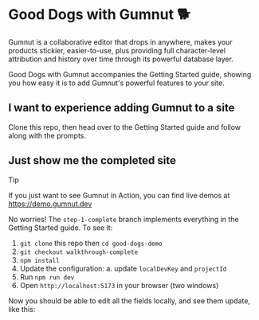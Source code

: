 # Good Dogs with Gumnut 🐕

Gumnut is a collaborative editor that drops in anywhere, makes your products stickier, easier-to-use, plus providing full character-level attribution and history over time through its powerful database layer.

Good Dogs with Gumnut accompanies the Getting Started guide, showing you how easy it is to add Gumnut's powerful features to your site.

## I want to experience adding Gumnut to a site

Clone this repo, then head over to the Getting Started guide and follow along with the prompts.

## Just show me the completed site

> [!TIP]
> If you just want to see Gumnut in Action, you can find live demos at https://demo.gumnut.dev

No worries! The `step-1-complete` branch implements everything in the Getting Started guide. To see it:

1. `git clone` this repo then `cd good-dogs-demo`
2. `git checkout walkthrough-complete`
3. `npm install`
4. Update the configuration:
   a. update `localDevKey` and `projectId`
5. Run `npm run dev`
6. Open `http://localhost:5173` in your browser (two windows)

Now you should be able to edit all the fields locally, and see them update, like this:
